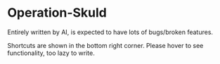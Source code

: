 # Operation-Skuld		
Entirely written by AI, is expected to have lots of bugs/broken features.

Shortcuts are shown in the bottom right corner. Please hover to see functionality, too lazy to write.
